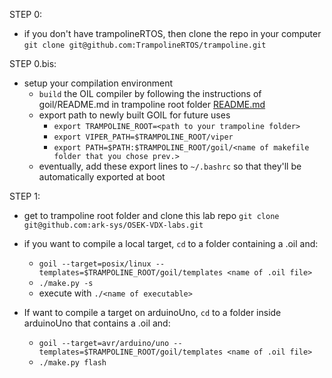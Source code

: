 STEP 0:
- if you don't have trampolineRTOS, then clone the repo in your computer
  ``git clone git@github.com:TrampolineRTOS/trampoline.git``

STEP 0.bis:
- setup your compilation environment 
  - ```build``` the OIL compiler by following the instructions of goil/README.md in trampoline root folder [README.md](goil/README.md)
  - export path to newly built GOIL for future uses 
    - ``export TRAMPOLINE_ROOT=<path to your trampoline folder>``
    - ``export VIPER_PATH=$TRAMPOLINE_ROOT/viper``
    - ``export PATH=$PATH:$TRAMPOLINE_ROOT/goil/<name of makefile folder that you chose prev.>``
  - eventually, add these export lines to ``~/.bashrc`` so that they'll be automatically exported at boot
  
STEP 1:
- get to trampoline root folder and clone this lab repo ``git clone git@github.com:ark-sys/OSEK-VDX-labs.git``
- if you want to compile a local target, ``cd`` to a folder containing a .oil and:
  - ``goil --target=posix/linux --templates=$TRAMPOLINE_ROOT/goil/templates <name of .oil file>``
  - ``./make.py -s``
  - execute with ``./<name of executable>``
  
- If want to compile a target on arduinoUno, ``cd`` to a folder inside arduinoUno that contains a .oil and:
  - ``goil --target=avr/arduino/uno --templates=$TRAMPOLINE_ROOT/goil/templates <name of .oil file>``
  - ``./make.py flash``
  
